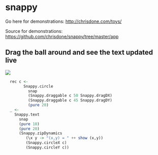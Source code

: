 # snappy

Go here for demonstrations: http://chrisdone.com/toys/

Source for demonstrations: https://github.com/chrisdone/snappy/tree/master/app

## Drag the ball around and see the text updated live

![](http://i.imgur.com/1hVKxZ6.gif)

```haskell
  rec c <-
        Snappy.circle
          snap
          (Snappy.draggable c 50 Snappy.dragDX)
          (Snappy.draggable c 45 Snappy.dragDY)
          (pure 20)
  _ <-
    Snappy.text
      snap
      (pure 10)
      (pure 20)
      (Snappy.zipDynamics
         (\x y -> "(x,y) = " ++ show (x,y))
         (Snappy.circleX c)
         (Snappy.circleY c))
```
